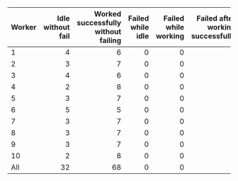 | Worker   |   Idle without fail |   Worked successfully<br>without failing |   Failed while idle |   Failed while working |   Failed after<br>working successfully |   Non Critical Failures |   Total Failures |   Working times |
|:---------|--------------------:|-----------------------------------------:|--------------------:|-----------------------:|---------------------------------------:|------------------------:|-----------------:|----------------:|
| 1        |                   4 |                                        6 |                   0 |                      0 |                                      0 |                       0 |                0 |               6 |
| 2        |                   3 |                                        7 |                   0 |                      0 |                                      0 |                       0 |                0 |               7 |
| 3        |                   4 |                                        6 |                   0 |                      0 |                                      0 |                       0 |                0 |               6 |
| 4        |                   2 |                                        8 |                   0 |                      0 |                                      0 |                       0 |                0 |               8 |
| 5        |                   3 |                                        7 |                   0 |                      0 |                                      0 |                       0 |                0 |               7 |
| 6        |                   5 |                                        5 |                   0 |                      0 |                                      0 |                       0 |                0 |               5 |
| 7        |                   3 |                                        7 |                   0 |                      0 |                                      0 |                       0 |                0 |               7 |
| 8        |                   3 |                                        7 |                   0 |                      0 |                                      0 |                       0 |                0 |               7 |
| 9        |                   3 |                                        7 |                   0 |                      0 |                                      0 |                       0 |                0 |               7 |
| 10       |                   2 |                                        8 |                   0 |                      0 |                                      0 |                       0 |                0 |               8 |
| All      |                  32 |                                       68 |                   0 |                      0 |                                      0 |                       0 |                0 |              68 |